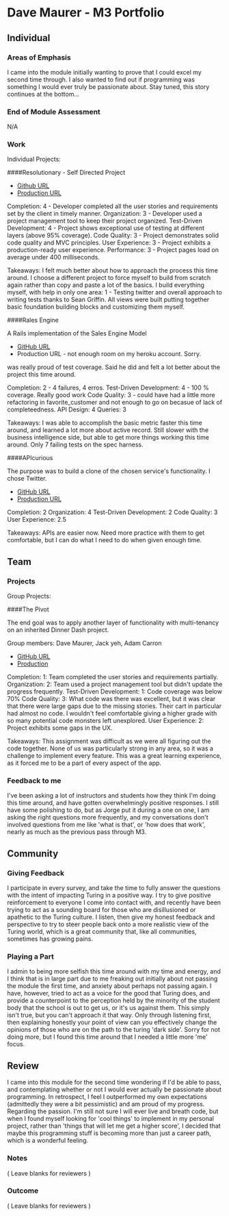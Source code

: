 # Dave Maurer - M3 Portfolio

## Individual

### Areas of Emphasis

I came into the module initially wanting to prove that I could excel my second time through. I also wanted to find out 
if programming was something I would ever truly be passionate about. Stay tuned, this story continues at the bottom...

### End of Module Assessment

N/A

### Work

Individual Projects:

####Resolutionary - Self Directed Project

* [Github URL](https://github.com/davemaurer/resolutionary) 
* [Production URL](http://resolutionary.herokuapp.com)

Completion: 4 - Developer completed all the user stories and requirements set by the client in timely manner.
Organization: 3 - Developer used a project management tool to keep their project organized.
Test-Driven Development: 4 - Project shows exceptional use of testing at different layers (above 95% coverage).
Code Quality: 3 - Project demonstrates solid code quality and MVC principles.
User Experience: 3 - Project exhibits a production-ready user experience.
Performance: 3 - Project pages load on average under 400 milliseconds.

Takeaways: I felt much better about how to approach the process this time around. I choose a different project to force 
myself to build from scratch again rather than copy and paste a lot of the basics. I build everything myself, with help 
in only one area: 1 - Testing twitter and overall approach to writing tests thanks to Sean Griffin.  All views were 
built putting together basic foundation building blocks and customizing them myself.

####Rales Engine

A Rails implementation of the Sales Engine Model

* [GitHub URL](https://github.com/davemaurer/rales_engine)
* Production URL - not enough room on my heroku account. Sorry.

was really proud of test coverage. Said he did and felt a lot better about the project this time around.

Completion: 2 - 4 failures, 4 erros.
Test-Driven Development: 4 - 100 % coverage. Really good work
Code Quality: 3 - could have had a little more refactoring in favorite_customer and not enough to go on becasue of lack of completeedness.
API Design: 4
Queries: 3

Takeaways: I was able to accomplish the basic metric faster this time around, and learned a lot more about active record.
Still slower with the business intelligence side, but able to get more things working this time around. Only 7 failing tests on 
the spec harness.

####APIcurious

The purpose was to build a clone of the chosen service's functionality. I chose Twitter.

* [GitHub URL](https://github.com/davemaurer/githubber)
* [Production URL](githubber.herokuapp.com)

Completion: 2
Organization: 4
Test-Driven Development: 2
Code Quality: 3
User Experience: 2.5

Takeaways: APIs are easier now. Need more practice with them to get comfortable, but I can do what I need to do when 
given enough time.

## Team

### Projects

Group Projects:

####The Pivot

The end goal was to apply another layer of functionality with multi-tenancy on an inherited
Dinner Dash project. 

Group members: Dave Maurer, Jack yeh, Adam Carron

* [GitHub URL](https://github.com/adamcarron/the_pivot)
* [Production](http://way-out-there.herokuapp.com)

Completion: 1: Team completed the user stories and requirements partially.
Organization: 2: Team used a project management tool but didn't update the progress frequently.
Test-Driven Development: 1: Code coverage was below 70%
Code Quality: 3: What code was there was excellent, but it was clear that there were large gaps due to the missing stories. Their cart in particular had almost no code. I wouldn't feel comfortable giving a higher grade with so many potential code monsters left unexplored.
User Experience: 2: Project exhibits some gaps in the UX.

Takeaways: This assignment was difficult as we were all figuring out the code together. None of us was particularly strong 
in any area, so it was a challenge to implement every feature. This was a great learning experience, as it forced me to 
be a part of every aspect of the app.

### Feedback to me

I've been asking a lot of instructors and students how they think I'm doing this time around, and have gotten overwhelmingly 
positive responses. I still have some polishing to do, but as Jorge put it during a one on one, I am asking the right questions 
more frequently, and my conversations don't involved questions from me like 'what is that', or 'how does that work', nearly as 
much as the previous pass through M3.

## Community

### Giving Feedback

I participate in every survey, and take the time to fully answer the questions with the intent 
of impacting Turing in a positive way. I try to give positive reinforcement to everyone I come 
into contact with, and recently have been trying to act as a sounding board for those who are disillusioned
or apathetic to the Turing culture. I listen, then give my honest feedback and perspective to try to steer 
people back onto a more realistic view of the Turing world, which is a great community that, like all communities,
sometimes has growing pains.

### Playing a Part

I admin to being more selfish this time around with my time and energy, and I think that is in large part due to me 
freaking out initially about not passing the module the first time, and anxiety about perhaps not passing again. I have,
however, tried to act as a voice for the good that Turing does, and provide a counterpoint to the perception held by the minority 
of the student body that the school is out to get us, or it's us against them. This simply isn't true, but you can't approach it 
that way. Only through listening first, then explaining honestly your point of view can you effectively change the opinions of 
those who are on the path to the turing 'dark side'.  Sorry for not doing more, but I found this time around that I needed a 
little more 'me' focus.

## Review

I came into this module for the second time wondering if I'd be able to pass, and contemplating whether or not I would ever 
actually be passionate about programming. In retrospect, I feel I outperformed my own expectations (admittedly they were a 
bit pessimistic) and am proud of my progress. Regarding the passion. I'm still not sure I will ever live and breath code, 
but when I found myself looking for 'cool things' to implement in my personal project, rather than 'things that will 
let me get a higher score', I decided that maybe this programming stuff is becoming more than just a career path, which is 
a wonderful feeling.

### Notes

( Leave blanks for reviewers )

### Outcome

( Leave blanks for reviewers )
